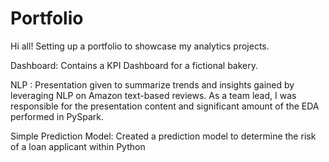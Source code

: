 # Portfolio

Hi all! Setting up a portfolio to showcase my analytics projects. 

Dashboard: Contains a KPI Dashboard for a fictional bakery. 

NLP : Presentation given to summarize trends and insights gained by leveraging NLP on Amazon text-based reviews. As a team lead, I was responsible for the presentation content and significant amount of the EDA performed in PySpark.

Simple Prediction Model: Created a prediction model to determine the risk of a loan applicant within Python

